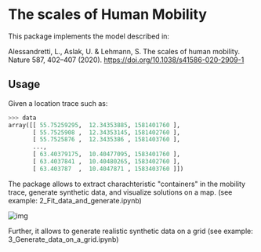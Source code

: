# The scales of Human Mobility

This package implements the model described in:

Alessandretti, L., Aslak, U. & Lehmann, S. The scales of human mobility. Nature 587, 402–407 (2020). https://doi.org/10.1038/s41586-020-2909-1

## Usage
Given a location trace such as:

```Python
>>> data 
array([[ 55.75259295,  12.34353885, 1581401760 ],
       [ 55.7525908 ,  12.34353145, 1581402760 ],
       [ 55.7525876 ,  12.3435386 , 1581403760 ],
       ...,
       [ 63.40379175,  10.40477095, 1583401760 ],
       [ 63.4037841 ,  10.40480265, 1583402760 ],
       [ 63.403787  ,  10.4047871 , 1583403760 ]])
```

The package allows to extract charachteristic "containers" in the mobility trace, generate synthetic data, and visualize solutions on a map. (see example: 2_Fit_data_and_generate.ipynb)


![img](https://github.com/lalessan/scales_human_mobility/blob/master/containers_example.png)




Further, it allows to generate realistic synthetic data on a grid (see example: 3_Generate_data_on_a_grid.ipynb)

